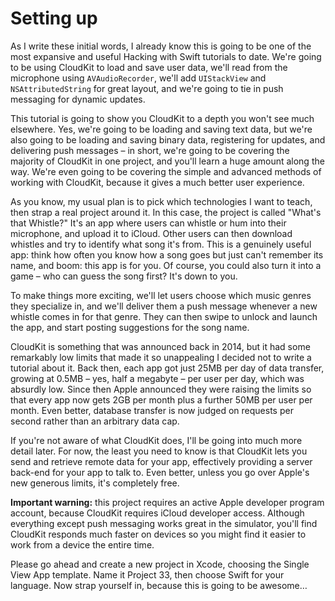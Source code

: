 # Setting up

As I write these initial words, I already know this is going to be one of the most expansive and useful Hacking with Swift tutorials to date. We're going to be using CloudKit to load and save user data, we'll read from the microphone using `AVAudioRecorder`, we'll add `UIStackView` and `NSAttributedString` for great layout, and we're going to tie in push messaging for dynamic updates.

This tutorial is going to show you CloudKit to a depth you won't see much elsewhere. Yes, we're going to be loading and saving text data, but we're also going to be loading and saving binary data, registering for updates, and delivering push messages – in short, we're going to be covering the majority of CloudKit in one project, and you'll learn a huge amount along the way. We're even going to be covering the simple and advanced methods of working with CloudKit, because it gives a much better user experience.

As you know, my usual plan is to pick which technologies I want to teach, then strap a real project around it. In this case, the project is called "What's that Whistle?" It's an app where users can whistle or hum into their microphone, and upload it to iCloud. Other users can then download whistles and try to identify what song it's from. This is a genuinely useful app: think how often you know how a song goes but just can't remember its name, and boom: this app is for you. Of course, you could also turn it into a game – who can guess the song first? It's down to you.

To make things more exciting, we'll let users choose which music genres they specialize in, and we'll deliver them a push message whenever a new whistle comes in for that genre. They can then swipe to unlock and launch the app, and start posting suggestions for the song name.

CloudKit is something that was announced back in 2014, but it had some remarkably low limits that made it so unappealing I decided not to write a tutorial about it. Back then, each app got just 25MB per day of data transfer, growing at 0.5MB – yes, half a megabyte – per user per day, which was absurdly low. Since then Apple announced they were raising the limits so that every app now gets 2GB per month plus a further 50MB per user per month. Even better, database transfer is now judged on requests per second rather than an arbitrary data cap.

If you're not aware of what CloudKit does, I'll be going into much more detail later. For now, the least you need to know is that CloudKit lets you send and retrieve remote data for your app, effectively providing a server back-end for your app to talk to. Even better, unless you go over Apple's new generous limits, it's completely free.

**Important warning:** this project requires an active Apple developer program account, because CloudKit requires iCloud developer access. Although everything except push messaging works great in the simulator, you'll find CloudKit responds much faster on devices so you might find it easier to work from a device the entire time.

Please go ahead and create a new project in Xcode, choosing the Single View App template. Name it Project 33, then choose Swift for your language. Now strap yourself in, because this is going to be awesome…
